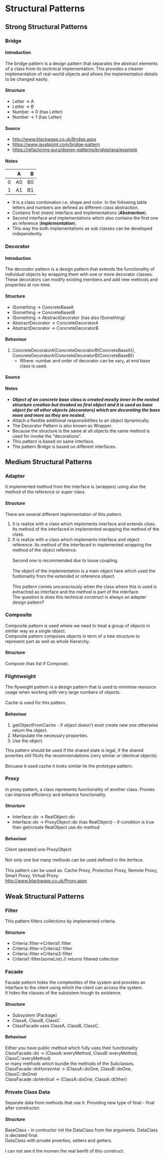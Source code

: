 # Structural Patterns

## Strong Structural Patterns

### Bridge

#### Introduction
The bridge pattern is a design pattern that separates the abstract elements of a class from its technical implementation. This provides a cleaner implementation of real-world objects and allows the implementation details to be changed easily.
#### Structure
* Letter -> A
* Letter -> B
* Number -> 0 (has Letter)
* Number -> 1 (has Letter)
#### Source
* http://www.blackwasp.co.uk/Bridge.aspx
* https://www.javatpoint.com/bridge-pattern
* https://refactoring.guru/design-patterns/bridge/java/example
#### Notes
|    |  A  | B  |
| :- | :-: | -: |
| 0  | A0  | B0 |
| 1  | A1  | B1 |
* It is a class combination i.e. shape and color. In the following table letters and numbers are defined as different class abstraction.
* Contains first (main) interface and implementations (***Abstraction***).
* Second interface and implementations which also contains the first one as reference (***Implementation***).
* This way the both implementations as sub classes can be developed independently.

### Decorator

#### Introduction
The decorator pattern is a design pattern that extends the functionality of individual objects by wrapping them with one or more decorator classes. These decorators can modify existing members and add new methods and properties at run-time.
#### Structure
* ISomething -> ConcreteBaseA
* ISomething -> ConcreteBasetB
* ISomething -> AbstractDecorator (has also ISomething)
* AbstractDecorator -> ConcreteDecoratorA
* AbstractDecorator -> ConcreteDecoratorB
#### Behaviour
1. ConcreteDecoratorA(ConcreteDecoratorB(ConcreteBaseA)), ConcreteDecoratorA(ConcreteDecoratorB(ConcreteBaseB))
   * Where: number and order of decorator can be vary, at end base class is used.
#### Source
#### Notes
* ***Object of an concrete base class is created mostly inner in the nested structure creation but invoked as first object and it is used as base object for all other objects (decorators) which are decorating the base more and more as they are nested.***
* Attach a flexible additional responsibilities to an object dynamically.
* The Decorator Pattern is also known as Wrapper.
* Because the structure is the same at all objects the same method is used for invoke the "decorations".
* This pattern is based on same interface.
* The pattern Bridge is based on different interfaces.

## Medium Structural Patterns

### Adapter

It implemented method from the interface is (wrappes) using also the method of the reference or super class.
#### Structure
There are several different implementation of this pattern.<br>
1. It is realize with a class which implements interface and extends class. Its method of the interfaced in implemented wrapping the method of the class.<br>
2. It is realize with a class which implements interface and object reference. Its method of the interfaced in implemented wrapping the method of the object reference.<br><br>
Second one is recommended due to loose coupling.<br><br>
The object of the implementation is a main object here which used the funtionality from the extended or reference object.<br><br>
This pattern comes unconsciously when the class where this is used is extractred as interface and the method is part of the interface.<br>
The question is does this technical construct is always an adapter design pattern?

### Composite

Composite pattern is used where we need to treat a group of objects in similar way as a single object.<br>
Composite pattern composes objects in term of a tree structure to represent part as well as whole hierarchy.
#### Structure
Compose (has list if Compose).

### Flightweight

The flyweight pattern is a design pattern that is used to minimise resource usage when working with very large numbers of objects.<br><br>
Cache is used for this pattern.
#### Behaviour
1. getObjectFromCache - if object doesn't exsit create new one otherwise return the object.
2. Manipulate the necessary properties.
3. Use the object.

This pattern should be used if the shared state is legal, if the shared proerties still fitulls the recommendations (very similar or identical objects).<br><br>
Becuase it used cache it looks similar lie the prototype pattern.

### Proxy

In proxy pattern, a class represents functionality of another class. Proxies can improve efficiency and enhance functionality.
#### Structure
* Interface::do -> RealObject::do
* Interface::do -> ProxyObject::do (has RealObject) - if-condiiton is true then get/create RealObject use do-method
#### Behaviour
Client operated one ProxyObject<br><br>
Not only one but many methods can be used defined in the iterface.<br><br>
This pattern can be used as: Cache Proxy, Protection Proxy, Remote Proxy, Smart Proxy, Virtual Proxy.<br>
http://www.blackwasp.co.uk/Proxy.aspx

## Weak Structural Patterns

### Filter

This pattern filters collections by implemented criteria.
#### Structure
* Criteria::filter->Criteria1::filter
* Criteria::filter->Criteria2::filter
* Criteria::filter->Criteria3::filter
* Criteria1::filter(someList) // returns filtered collection

### Facade

Facade pattern hides the complexities of the system and provides an interface to the client using which the client can access the system.<br>
It hides the classes of the subsistem trough its existence.
#### Structure
* Subsystem (Package)
* ClassA, ClassB, ClassC
* ClassFacade uses ClassA, ClassB, ClassC.
#### Behaviour
Either you have public method which fully uses their functionality<br>
ClassFacade::do -> (ClassA::everyMethod, ClassB::everyMethod, ClassC::everyMethod)<br>
or many methods which bundle the methods of the Subclasses.<br>
ClassFacade::doHorizontal -> (ClassA::doOne, ClassB::doOne, ClassC::doOne)<br>
ClassFacade::doVertical -> (ClassA::doOne, ClassA::dOther)<br>

### Private Class Data

Separate data from methods that use it. Providing new type of final - final after constructor.
#### Structure
BaseClass - in contructor init the DataClass from the arguments. DataClass is declated final.<br>
DataClass with private proerties, setters and getters.<br><br>
I can not see it the momen the real benfit of this construct.
